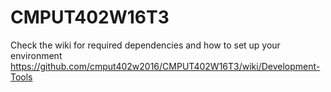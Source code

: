 # CMPUT402W16T3

Check the wiki for required dependencies and how to set up your environment
https://github.com/cmput402w2016/CMPUT402W16T3/wiki/Development-Tools
